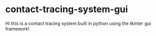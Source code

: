 # contact-tracing-system-gui
Hi this is a contact tracing system built in python using the tkinter gui framework!
